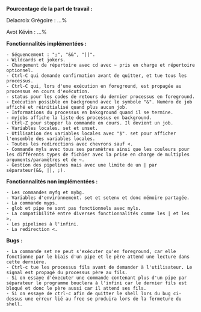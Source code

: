 **Pourcentage de la part de travail :**

Delacroix Grégoire : ...%

Avot Kévin : ...%

**Fonctionnalités implémentées :**

    - Séquencement : ";", "&&", "||".
    - Wildcards et jokers.
    - Changement de répertoire avec cd avec ~ pris en charge et répertoire optionnel.
    - Ctrl-C qui demande confirmation avant de quitter, et tue tous les processus.
    - Ctrl-C qui, lors d'une exécution en foreground, est propagée au processus en cours d'exécution.
    - status pour les codes de retours du dernier processus en foreground.
    - Exécution possible en background avec le symbole "&". Numéro de job affiché et réinitialisé quand plus aucun job.
    - Informations du processus en bakcground quand il se termine.
    - myjobs affiche la liste des processus en background.
    - Ctrl-Z pour stopper la commande en cours. Il devient un job.
    - Variables locales. set et unset.
    - Utilisation des variables locales avec "$". set pour afficher l'ensemble des variables locales.
    - Toutes les redirections avec chevrons sauf <.
    - Commande myls avec tous ses paramètres ainsi que les couleurs pour les différents types de fichier avec la prise en charge de multiples arguments/paramètres et de ~.
    - Gestion des pipelines mais avec une limite de un | par séparateur(&&, ||, ;).

**Fonctionnalités non implémentées :**

    - Les commandes myfg et mybg.
    - Variables d'environnement. set et setenv et donc mémoire partagée.
    - La commande myps.
    - glob et pipe ne sont pas fonctionnels avec myls.
    - La compatibilité entre diverses fonctionnalités comme les | et les >.
    - Les pipelines à l'infini.
    - La redirection <.

**Bugs :**

    - La commande set ne peut s'exécuter qu'en foreground, car elle fonctionne par le biais d'un pipe et le père attend une lecture dans cette dernière.
    - Ctrl-c tue les processus fils avant de demander à l'utilisateur. Le signal est propagé du processus père au fils.
    - Si on essaye d'éxecuter une commande contenant plus d'un pipe par séparateur le programme bouclera à l'infini car le dernier fils est bloqué et donc le père aussi car il attend ses fils.
    - Si on essaye de ctrl-c afin de quitter le shell lors du bug ci-dessus une erreur lié au free se produira lors de la fermeture du shell.
